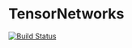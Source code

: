 # TensorNetworks

[![Build Status](https://travis-ci.org/mhauru/TensorNetworks.jl.svg?branch=master)](https://travis-ci.org/mhauru/TensorNetworks.jl)
